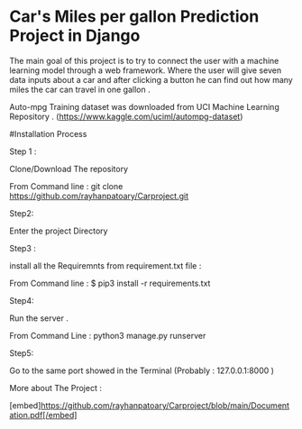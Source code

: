 # Car's Miles per gallon Prediction Project in Django

The main goal of this project is to try to connect the user with a machine learning model through a web framework.
Where the user will give seven data inputs about a car and after clicking a button he can find out how many miles the car can travel in one gallon .

Auto-mpg Training dataset was downloaded from UCI Machine Learning Repository . (https://www.kaggle.com/uciml/autompg-dataset)

#Installation Process

Step 1 :

Clone/Download The repository 

From Command line : git clone https://github.com/rayhanpatoary/Carproject.git

Step2: 

Enter the project Directory

Step3 :

install all the Requiremnts from requirement.txt file :

From Command line : $ pip3 install -r requirements.txt

Step4:

Run the server .

From Command Line : python3 manage.py runserver

Step5:

Go to the same port showed in the Terminal (Probably : 127.0.0.1:8000 ) 



More about The Project :

[embed]https://github.com/rayhanpatoary/Carproject/blob/main/Documentation.pdf[/embed]



